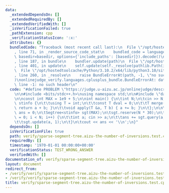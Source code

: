 ```yaml
---
data:
  _extendedDependsOn: []
  _extendedRequiredBy: []
  _extendedVerifiedWith: []
  _isVerificationFailed: true
  _pathExtension: cpp
  _verificationStatusIcon: ':x:'
  attributes: {}
  bundledCode: "Traceback (most recent call last):\n  File \"/opt/hostedtoolcache/Python/3.10.2/x64/lib/python3.10/site-packages/onlinejudge_verify/documentation/build.py\"\
    , line 71, in _render_source_code_stat\n    bundled_code = language.bundle(stat.path,\
    \ basedir=basedir, options={'include_paths': [basedir]}).decode()\n  File \"/opt/hostedtoolcache/Python/3.10.2/x64/lib/python3.10/site-packages/onlinejudge_verify/languages/cplusplus.py\"\
    , line 187, in bundle\n    bundler.update(path)\n  File \"/opt/hostedtoolcache/Python/3.10.2/x64/lib/python3.10/site-packages/onlinejudge_verify/languages/cplusplus_bundle.py\"\
    , line 401, in update\n    self.update(self._resolve(pathlib.Path(included), included_from=path))\n\
    \  File \"/opt/hostedtoolcache/Python/3.10.2/x64/lib/python3.10/site-packages/onlinejudge_verify/languages/cplusplus_bundle.py\"\
    , line 260, in _resolve\n    raise BundleErrorAt(path, -1, \"no such header\"\
    )\nonlinejudge_verify.languages.cplusplus_bundle.BundleErrorAt: data-structure/sparse-segment-tree.hpp:\
    \ line -1: no such header\n"
  code: "#define PROBLEM \"https://judge.u-aizu.ac.jp/onlinejudge/description.jsp?id=ALDS1_5_D\"\
    \n\n#include <bits/stdc++.h>\nusing namespace std;\n\n#include \"data-structure/sparse-segment-tree.hpp\"\
    \n\nconst int MAX = 1e9 + 5;\n\nint main() {\n\tint N;\n\tcin >> N;\n\n\tstruct\
    \ stinfo {\n\t\tusing T = int;\n\t\tconst T dval = 0;\n\t\tT merge(T a, T b) {\
    \ return a + b; }\n\t\tvoid apply(T &a, T b) { a += b; }\n\t};\n\n\tlong long\
    \ ans = 0;\n\tSegtree<stinfo> sgt(MAX);\n\tsgt.reserve(N * 30);\n\tfor (int i\
    \ = 0; i < N; i++) {\n\t\tint a; cin >> a;\n\t\tans += sgt.query(a, MAX - 1);\n\
    \t\tsgt.update(a, 1);\n\t}\n\tcout << ans << '\\n';\n}"
  dependsOn: []
  isVerificationFile: true
  path: verify/sparse-segment-tree.aizu-the-number-of-inversions.test.cpp
  requiredBy: []
  timestamp: '1970-01-01 00:00:00+00:00'
  verificationStatus: TEST_WRONG_ANSWER
  verifiedWith: []
documentation_of: verify/sparse-segment-tree.aizu-the-number-of-inversions.test.cpp
layout: document
redirect_from:
- /verify/verify/sparse-segment-tree.aizu-the-number-of-inversions.test.cpp
- /verify/verify/sparse-segment-tree.aizu-the-number-of-inversions.test.cpp.html
title: verify/sparse-segment-tree.aizu-the-number-of-inversions.test.cpp
---
```

